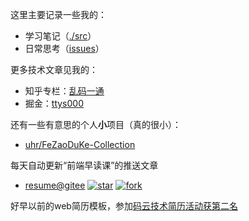 这里主要记录一些我的：
- 学习笔记（[./src](https://github.com/uhr/blog/tree/master/src)）
- 日常思考（[issues](https://github.com/uhr/blog/issues)）️

更多技术文章见我的：
- 知乎专栏：[乱码一通](https://zhuanlan.zhihu.com/ttys000)
- 掘金：[ttys000](https://juejin.im/user/5812d967bf22ec006880d091/posts)

还有一些有意思的个人**小**项目（真的很小）：
- [uhr/FeZaoDuKe-Collection](https://github.com/uhr/FeZaoDuKe-Collection)

每天自动更新“前端早读课”的推送文章

- [resume@gitee](https://gitee.com/itsay/resume)  [![star](https://gitee.com/itsay/resume/badge/star.svg?theme=white)](https://gitee.com/itsay/resume/stargazers)    [![fork](https://gitee.com/itsay/resume/badge/fork.svg?theme=white)](https://gitee.com/itsay/resume/members) 

好早以前的web简历模板，参加[码云技术简历活动获第二名](https://gitee.com/cool-resume)